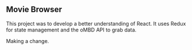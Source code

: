 ## Movie Browser
This project was to develop a better understanding of React. It uses Redux for state management and the oMBD API to grab data.

Making a change.